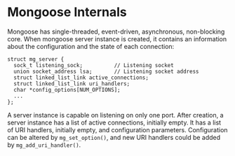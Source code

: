 # Mongoose Internals

Mongoose has single-threaded, event-driven, asynchronous, non-blocking core.
When mongoose server instance is created, it contains an information about
the configuration and the state of each connection:

    struct mg_server {
      sock_t listening_sock;          // Listening socket
      union socket_address lsa;       // Listening socket address
      struct linked_list_link active_connections;
      struct linked_list_link uri_handlers;
      char *config_options[NUM_OPTIONS];
      ...
    };

A server instance is capable on listening on only one port. After creation,
a server instance has a list
of active connections, initially empty. It has a list of URI handlers,
initially empty, and configuration parameters. Configuration can be
altered by `mg_set_option()`, and new URI handlers could be added by
`mg_add_uri_handler()`.
